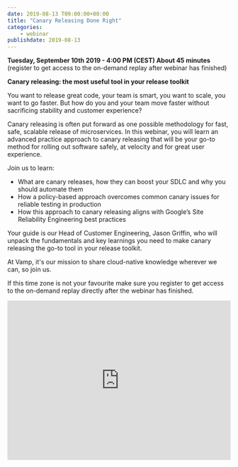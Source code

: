 ```yaml
---
date: 2019-08-13 T09:00:00+00:00
title: "Canary Releasing Done Right"
categories:
    - webinar
publishdate: 2019-08-13
---
```


**Tuesday, September 10th 2019 - 4:00 PM (CEST) About 45 minutes** (register to get access to the on-demand replay after webinar has finished)

**Canary releasing: the most useful tool in your release toolkit**

You want to release great code, your team is smart, you want to scale, you want to go faster. But how do you and your team move faster without sacrificing stability and customer experience?

Canary releasing is often put forward as one possible methodology for fast, safe, scalable release of microservices. In this webinar, you will learn an advanced practice approach to canary releasing that will be your go-to method for rolling out software safely, at velocity and for great user experience.

<!--more-->

Join us to learn:

- What are canary releases, how they can boost your SDLC and why you should automate them
- How a policy-based approach overcomes common canary issues for reliable testing in production
- How this approach to canary releasing aligns with Google’s Site Reliability Engineering best practices

Your guide is our Head of Customer Engineering, Jason Griffin, who will unpack the fundamentals and key learnings you need to make canary releasing the go-to tool in your release toolkit.

At Vamp, it's our mission to share cloud-native knowledge wherever we can, so join us.

If this time zone is not your favourite make sure you register to get access to the on-demand replay directly after the webinar has finished. 


<iframe width="100%" height="360" frameborder="0" src="https://app.livestorm.co/p/0661adaf-9401-45cc-a7af-8263e373982b/form"></iframe>
